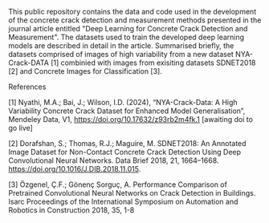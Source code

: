 This public repository contains the data and code used in the development of the concrete crack detection and measurement methods presented in the journal article entitled "Deep Learning for Concrete Crack Detection and Measurement". The datasets used to train the developed deep learning models are described in detail in the article. Summarised briefly, the datasets comprised of images of high variability from a new dataset NYA-Crack-DATA [1] combinied with images from exisiting datasets SDNET2018 [2] and Concrete Images for Classification [3].

References

[1] Nyathi, M.A.; Bai, J.; Wilson, I.D. (2024), “NYA-Crack-Data: A High Variability Concrete Crack Dataset for Enhanced Model Generalisation”, Mendeley Data, V1, https://doi.org/10.17632/z93rb2m4fk.1 [awaiting doi to go live]

[2] Dorafshan, S.; Thomas, R.J.; Maguire, M. SDNET2018: An Annotated Image Dataset for Non-Contact Concrete Crack Detection Using Deep Convolutional Neural Networks. Data Brief 2018, 21, 1664–1668. https://doi.org/10.1016/J.DIB.2018.11.015.

[3] Özgenel, Ç.F.; Gönenç Sorguç, A. Performance Comparison of Pretrained Convolutional Neural Networks on Crack Detection in Buildings. Isarc Proceedings of the International Symposium on Automation and Robotics in Construction 2018, 35, 1-8
